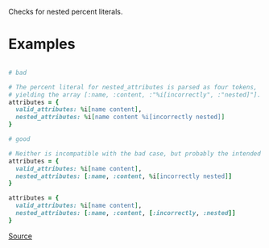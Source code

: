 
Checks for nested percent literals.

# Examples

```ruby

# bad

# The percent literal for nested_attributes is parsed as four tokens,
# yielding the array [:name, :content, :"%i[incorrectly", :"nested]"].
attributes = {
  valid_attributes: %i[name content],
  nested_attributes: %i[name content %i[incorrectly nested]]
}

# good

# Neither is incompatible with the bad case, but probably the intended code.
attributes = {
  valid_attributes: %i[name content],
  nested_attributes: [:name, :content, %i[incorrectly nested]]
}

attributes = {
  valid_attributes: %i[name content],
  nested_attributes: [:name, :content, [:incorrectly, :nested]]
}
```

[Source](http://www.rubydoc.info/gems/rubocop/RuboCop/Cop/Lint/NestedPercentLiteral)